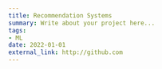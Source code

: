 ```yaml
---
title: Recommendation Systems
summary: Write about your project here...
tags:
- ML
date: 2022-01-01
external_link: http://github.com
---
```

